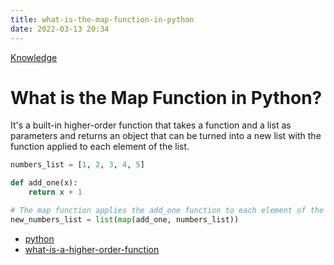 ```yaml
---
title: what-is-the-map-function-in-python
date: 2022-03-13 20:34
---
```


[Knowledge](Knowledge.md)

# What is the Map Function in Python?

It's a built-in higher-order function that takes a function and a list as
parameters and returns an object that can be turned into a new list with the
function applied to each element of the list.

```python
numbers_list = [1, 2, 3, 4, 5]

def add_one(x):
    return x + 1

# The map function applies the add_one function to each element of the list.
new_numbers_list = list(map(add_one, numbers_list))
```

-   [python](python.md)
-   [what-is-a-higher-order-function](what-is-a-higher-order-function.md)
